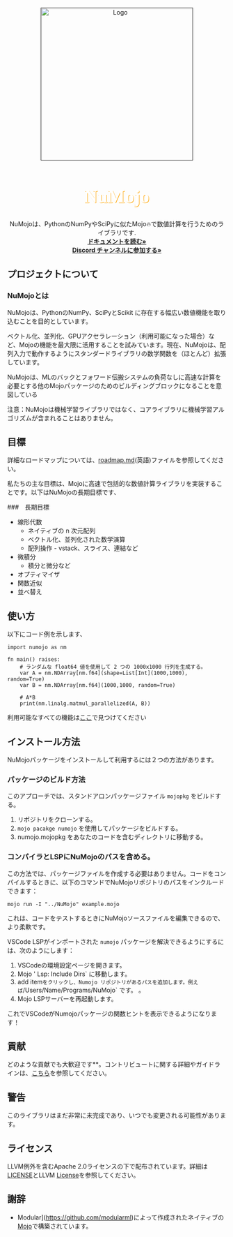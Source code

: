 <a name="readme-top"></a>
<!-- add these later -->
<!-- [![MIT License][license-shield]][] -->

<div align="center">
  <a href="">
    <img src="../assets/numojo_logo.png" alt="Logo" width="350" height="350">
  </a>

  <h1 align="center" style="font-size: 3em; color: white; font-family: 'Avenir'; text-shadow: 1px 1px orange;">NuMojo</h1>

  <p align="center">
    NuMojoは、PythonのNumPyやSciPyに似たMojo🔥で数値計算を行うためのライブラリです.
    <br />
    <!-- when we create docs -->
    <a href="https://github.com/Mojo-Numerics-and-Algorithms-group/NuMojo-Examples-and-Benchmarks/blob/main/docs/README.md"><strong>ドキュメントを読む» </strong></a>
    <br>
    <a href="https://discord.com/channels/1149778565756366939/1149778566603620455"><strong>
    Discord チャンネルに参加する» </strong></a>
    <br />
    <!-- <br /> -->
    <!-- <a href="">View Demo</a>
    ·
    <a href="">Report Bug</a>
    ·
    <a href="">Request Feature</a> -->
  </p>
</div>

<!-- <details>
  <summary>Table of Contents</summary>
  <ol>
    <li>
      <a href="#about-the-project">About The Project</a>
      <ul>
        <li><a href="#what-numojo-is"> What NuMojo is </a></li>
        <li><a href="#what-numojo-is-not">What NuMojo is not</a></li>
      </ul>
    </li>
    <a href="#goals-roadmap">Goals/Roadmap</a>
      <ul>
        <li><a href="#long-term-goals">Long term goals</a></li>
      </ul>
    <li><a href="#usage">Usage</a></li>
    <li><a href="#how-to-install">How to install</a></li>
    <li><a href="#contributing">Contributing</a></li>
    <li><a href="#warnings">Warnings</a></li>
    <li><a href="#license">License</a></li>
    <li><a href="#acknowledgments">Acknowledgments</a></li>
  </ol>
</details> -->

## プロジェクトについて

### NuMojoとは

NuMojoは、PythonのNumPy、SciPyとScikit に存在する幅広い数値機能を取り込むことを目的としています。

ベクトル化、並列化、GPUアクセラレーション（利用可能になった場合）など、Mojoの機能を最大限に活用することを試みています。現在、NuMojoは、配列入力で動作するようにスタンダードライブラリの数学関数を（ほとんど）拡張しています。

NuMojoは、MLのバックとフォワード伝搬システムの負荷なしに高速な計算を必要とする他のMojoパッケージのためのビルディングブロックになることを意図している

注意：NuMojoは機械学習ライブラリではなく、コアライブラリに機械学習アルゴリズムが含まれることはありません。

## 目標

詳細なロードマップについては、[roadmap.md](roadmap.md)(英語)ファイルを参照してください。

私たちの主な目標は、Mojoに高速で包括的な数値計算ライブラリを実装することです。以下はNuMojoの長期目標です、

###　長期目標

* 線形代数
  * ネイティブの n 次元配列
  * ベクトル化、並列化された数学演算
  * 配列操作 - vstack、スライス、連結など
* 微積分
  * 積分と微分など
* オプティマイザ
* 関数近似
* 並べ替え

## 使い方

以下にコード例を示します、

```mojo
import numojo as nm

fn main() raises:
    # ランダムな float64 値を使用して 2 つの 1000x1000 行列を生成する。
    var A = nm.NDArray[nm.f64](shape=List[Int](1000,1000), random=True)
    var B = nm.NDArray[nm.f64](1000,1000, random=True)

    # A*B
    print(nm.linalg.matmul_parallelized(A, B))
```

利用可能なすべての機能は[ここ](features.md)で見つけてください 

## インストール方法

NuMojoパッケージをインストールして利用するには２つの方法があります。

### パッケージのビルド方法

このアプローチでは、スタンドアロンパッケージファイル `mojopkg` をビルドする。

1. リポジトリをクローンする。
2. `mojo pacakge numojo` を使用してパッケージをビルドする。
3. numojo.mojopkg をあなたのコードを含むディレクトリに移動する。

### コンパイラとLSPにNuMojoのパスを含める。

この方法では、パッケージファイルを作成する必要はありません。コードをコンパイルするときに、以下のコマンドでNuMojoリポジトリのパスをインクルードできます：

```console
mojo run -I "../NuMojo" example.mojo
```

これは、コードをテストするときにNuMojoソースファイルを編集できるので、より柔軟です。

VSCode LSPがインポートされた `numojo` パッケージを解決できるようにするには、次のようにします：

1. VSCodeの環境設定ページを開きます。
2. Mojo ' Lsp: Include Dirs` に移動します。
3. add item` をクリックし、Numojo リポジトリがあるパスを追加します。例えば `/Users/Name/Programs/NuMojo` です。
。
4. Mojo LSPサーバーを再起動します。

これでVSCodeがNumojoパッケージの関数ヒントを表示できるようになります！

## 貢献

どのような貢献でも大歓迎です**。コントリビュートに関する詳細やガイドラインは、[こちら](CONTRIBUTING.md)を参照してください。

## 警告

このライブラリはまだ非常に未完成であり、いつでも変更される可能性があります。

## ライセンス

LLVM例外を含むApache 2.0ライセンスの下で配布されています。詳細は[LICENSE](https://github.com/Mojo-Numerics-and-Algorithms-group/NuMojo/blob/main/LICENSE)とLLVM [License](https://llvm.org/LICENSE.txt)を参照してください。

## 謝辞

* Modular](https://github.com/modularml)によって作成されたネイティブの[Mojo](https://github.com/modularml/mojo)で構築されています。